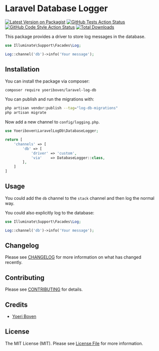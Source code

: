 # Laravel Database Logger

[![Latest Version on Packagist](https://img.shields.io/packagist/v/yoeriboven/laravel-log-db.svg?style=flat-square)](https://packagist.org/packages/yoeriboven/laravel-log-db)
[![GitHub Tests Action Status](https://img.shields.io/github/workflow/status/yoeriboven/laravel-log-db/run-tests?label=tests)](https://github.com/yoeriboven/laravel-log-db/actions?query=workflow%3Arun-tests+branch%3Amain)
[![GitHub Code Style Action Status](https://img.shields.io/github/workflow/status/yoeriboven/laravel-log-db/Check%20&%20fix%20styling?label=code%20style)](https://github.com/yoeriboven/laravel-log-db/actions?query=workflow%3A"Check+%26+fix+styling"+branch%3Amain)
[![Total Downloads](https://img.shields.io/packagist/dt/yoeriboven/laravel-log-db.svg?style=flat-square)](https://packagist.org/packages/yoeriboven/laravel-log-db)

This package provides a driver to store log messages in the database.

```php
use Illuminate\Support\Facades\Log;

Log::channel('db')->info('Your message');
```

## Installation

You can install the package via composer:

```bash
composer require yoeriboven/laravel-log-db
```

You can publish and run the migrations with:

```bash
php artisan vendor:publish --tag="log-db-migrations"
php artisan migrate
```

Now add a new channel to `config/logging.php`.

```php
use Yoeriboven\LaravelLogDb\DatabaseLogger;

return [
    'channels' => [
        'db' => [
            'driver' => 'custom',
            'via'    => DatabaseLogger::class,
        ],
    ]   
]
```

## Usage

You could add the `db` channel to the `stack` channel and then log the normal way.

You could also explicitly log to the database:

```php
use Illuminate\Support\Facades\Log;

Log::channel('db')->info('Your message');
```

## Changelog

Please see [CHANGELOG](CHANGELOG.md) for more information on what has changed recently.

## Contributing

Please see [CONTRIBUTING](https://github.com/spatie/.github/blob/main/CONTRIBUTING.md) for details.

## Credits

- [Yoeri Boven](https://twitter.com/yoeriboven)

## License

The MIT License (MIT). Please see [License File](LICENSE.md) for more information.
